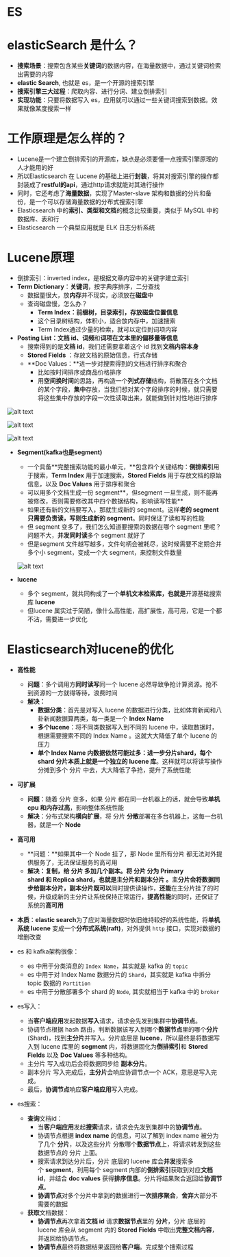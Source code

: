 # ES

# **elasticSearch 是什么？**

- **搜索场景**：搜索包含某些**关键词**的数据内容，在海量数据中，通过关键词检索出需要的内容
- **elastic Search**, 也就是 es，是一个开源的搜索引擎
- **搜索引擎三大过程**：爬取内容、进行分词、建立倒排索引
- **实现功能**：只要将数据写入 es，应用就可以通过一些关键词搜索到数据。效果就像某度搜索一样

# **工作原理是怎么样的？**

- Lucene是一个建立倒排索引的开源库，缺点是必须要懂一点搜索引擎原理的人才能用的好
- 所以Elasticsearch 在 Lucene 的基础上进行**封装**，将其对搜索引擎的操作都封装成了**restful的api**，通过http请求就能对其进行操作
- 同时，它还考虑了**海量数据**，实现了Master-slave 架构和数据的分片和备份，是一个可以存储海量数据的分布式搜索引擎
- Elasticsearch 中的**索引、类型和文档**的概念比较重要，类似于 MySQL 中的数据库、表和行
- Elasticsearch 一个典型应用就是 ELK 日志分析系统

# Lucene原理

- 倒排索引：inverted index，是根据文章内容中的关键字建立索引
- **Term Dictionary**：**关键词**，按字典序排序，二分查找
    - 数据量很大，放**内存**并不现实，必须放在**磁盘**中
    - 查询磁盘慢，怎么办？
        - **Term Index：前缀树，目录索引，存放磁盘位置信息**
        - 这个目录树结构，体积小，适合放内存中，加速搜索
        - Term Index通过少量的检索，就可以定位到词项内容
- **Posting List：文档 id、词频**和**词项在文本里的偏移量等信息**
    - 搜索得到的是**文档 id**，我们还需要拿着这个 id 找到**文档内容本身**
    - **Stored Fields** ：存放文档的原始信息，行式存储
    - **Doc Values：**进一步对搜索得到的文档进行排序和聚合
        - 比如按时间排序或商品价格排序
        - 用**空间换时间**的思路，再构造一个**列式存储**结构，将散落在各个文档的某个字段，**集中**存放，当我们想对某个字段排序的时候，就只需要将这些集中存放的字段一次性读取出来，就能做到针对性地进行排序

![alt text](image-25.png)

![alt text](image-26.png)

![alt text](image-27.png)

- **Segment(kafka也是segment)**
    - 一个具备**完整搜索功能的最小单元，**包含四个关键结构：**倒排索引**用于搜索，**Term Index** 用于加速搜索，**Stored Fields** 用于存放文档的原始信息，以及 **Doc Values** 用于排序和聚合
    - 可以用多个文档生成一份 segment**，但segment 一旦生成，则不能再被修改，否则需要修改其中四个数据结构，影响读写性能**
    - 如果还有新的文档要写入，那就生成新的 segment。这样**老的 segment 只需要负责读，写则生成新的 segment**。同时保证了读和写的性能
    - 但 segment 变多了，我们怎么知道要搜索的数据在哪个 segment 里呢？问题不大，**并发同时读**多个 segment 就好了
    - 但是segment 文件越写越多，文件句柄会被耗尽，这时候需要不定期合并多个小 segment，变成一个大 segment，来控制文件数量
    
    ![alt text](image-28.png)
    
- **lucene**
    - 多个 segment，就共同构成了一个**单机文本检索库，也就是**开源基础搜索库 **lucene**
    - 但lucene 属实过于简陋，像什么高性能，高扩展性，高可用，它是一个都不沾，需要进一步优化

# Elasticsearch对**lucene的优化**

- **高性能**
    - **问题**：多个调用方**同时读写**同一个 lucene 必然导致争抢计算资源。抢不到资源的一方就得等待，浪费时间
    - **解决：**
        - **数据分类**：首先是对写入 lucene 的数据进行分类，比如体育新闻和八卦新闻数据算两类，每一类是一个 **Index Name**
        - **多个lucene**：将不同类数据写入到不同的 lucene 中，读取数据时，根据需要搜索不同的 Index Name 。这就大大降低了单个 lucene 的压力
        - **单个 Index Name 内数据依然可能过多：进一步分片shard，每个 shard 分片本质上就是一个独立的 lucene 库**。这样就可以将读写操作分摊到多个 分片 中去，大大降低了争抢，提升了系统性能
- **可扩展**
    - **问题**：随着 分片 变多，如果 分片 都在同一台机器上的话，就会导致**单机 cpu 和内存过高**，影响整体系统性能
    - **解决**：分布式架构**横向扩展**，将 分片 **分散**部署在多台机器上，这每一台机器，就是一个 **Node**
- **高可用**
    - **问题：**如果其中一个 Node 挂了，那 Node 里所有分片 都无法对外提供服务了，无法保证服务的高可用
    - **解决：复制，**给 分片 **多加几个副本**。将 分片 分为 **Primary shard** 和 **Replica shard**，也就是主分片和副本分片 。主分片会将数据同步给副本分片，副本分片**既可以**同时提供读操作，**还能**在主分片挂了的时候，升级成新的主分片让系统保持正常运行，**提高性能**的同时，还保证了系统的**高可用**

- **本质**：**elastic search**为了应对海量数据时依旧维持较好的系统性能，将**单机系统 lucene** 变成一个**分布式系统(raft)**，对外提供 `http` 接口，实现对数据的增删改查
- es 和 kafka架构很像：
    - es 中用于分类消息的 `Index Name`，其实就是 kafka 的 `topic`
    - es 中用于对 Index Name 数据分片的 `Shard`，其实就是 kafka 中拆分 topic 数据的 `Partition`
    - es 中用于分散部署多个 shard 的 `Node`, 其实就相当于 kafka 中的 `broker`
- es写入：
    - 当**客户端应用**发起数据**写入**请求，请求会先发到集群中**协调节点**。
    - 协调节点根据 hash 路由，判断数据该写入到哪个**数据节点**里的哪个**分片**(Shard)，找到**主分片**并写入。分片底层是 **lucene**，所以最终是将数据写入到 lucene 库里的 **segment** 内，将数据固化为**倒排索引**和 **Stored Fields** 以及 **Doc Values** 等多种结构。
    - 主分片 写入成功后会将数据同步给 **副本分片**。
    - 副本分片 写入完成后，**主分片**会响应协调节点一个 ACK，意思是写入完成。
    - 最后，**协调节点**响应**客户端应用**写入完成。
- es搜索：
    - **查询**文档id：
        - 当**客户端应用**发起**搜索**请求，请求会先发到集群中的**协调节点**。
        - 协调节点根据 **index name** 的信息，可以了解到 index name 被分为了几个 **分片**，以及这些分片 分散哪个**数据节点**上，将请求转发到这些数据节点的 分片 上面。
        - 搜索请求到达分片后，分片 底层的 lucene 库会**并发**搜索多个 **segment**，利用每个 segment 内部的**倒排索引**获取到对应**文档 id**，并结合 **doc values** 获得**排序信息**。分片将结果聚合返回给**协调节点**。
        - **协调节点**对多个分片中拿到的数据进行**一次排序聚合**，**舍弃**大部分不需要的数据
    - **获取**文档数据：
        - **协调节点**再次拿着**文档 id** 请求**数据节点**里的 **分片**，分片 底层的 lucene 库会从 segment 内的 **Stored Fields** 中取出**完整文档内容**，并返回给协调节点。
        - **协调节点**最终将数据结果返回给**客户端**。完成整个搜索过程